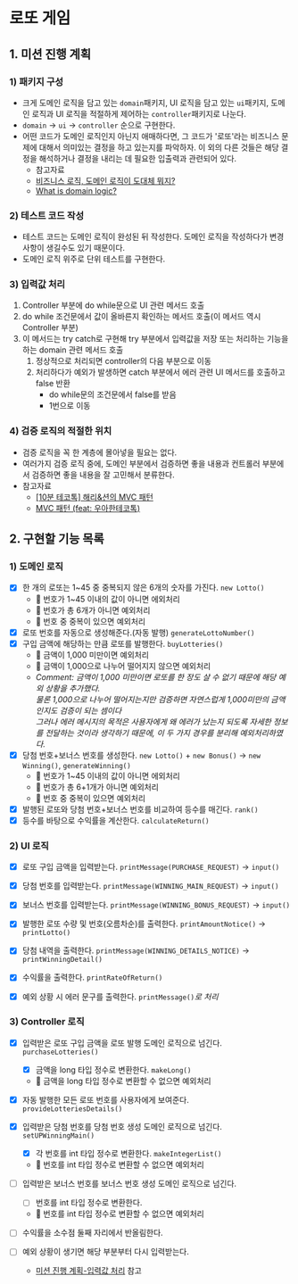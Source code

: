 # 로또 게임 

## 1. 미션 진행 계획
### 1) 패키지 구성 
- 크게 도메인 로직을 담고 있는 `domain`패키지, UI 로직을 담고 있는 `ui`패키지,
  도메인 로직과 UI 로직을 적절하게 제어하는 `controller`패키지로 나눈다.
- `domain` &rarr; `ui` &rarr; `controller` 순으로 구현한다.
- 어떤 코드가 도메인 로직인지 아닌지 애매하다면, 그 코드가 '로또'라는 비즈니스 문제에 대해서 
  의미있는 결정을 하고 있는지를 파악하자. 이 외의 다른 것들은 해당 결정을 해석하거나
  결정을 내리는 데 필요한 입출력과 관련되어 있다.
  - 참고자료
  - [비즈니스 로직, 도메인 로직이 도대체 뭐지?](https://velog.io/@eddy_song/domain-logic)
  - [What is domain logic?](https://enterprisecraftsmanship.com/posts/what-is-domain-logic/)

### 2) 테스트 코드 작성
- 테스트 코드는 도메인 로직이 완성된 뒤 작성한다. 도메인 로직을 작성하다가
  변경사항이 생길수도 있기 때문이다.
- 도메인 로직 위주로 단위 테스트를 구현한다.

### 3) 입력값 처리
1. Controller 부분에 do while문으로 UI 관련 메서드 호출
2. do while 조건문에서 값이 올바른지 확인하는 메서드 호출(이 메서드 역시 Controller 부분)
3. 이 메서드는 try catch로 구현해 try 부분에서 입력값을 저장 또는 처리하는 기능을 하는 domain 관련 메서드 호출
   1. 정상적으로 처리되면 controller의 다음 부분으로 이동
   2. 처리하다가 예외가 발생하면 catch 부분에서 에러 관련 UI 메서드를 호출하고 false 반환
       - do while문의 조건문에서 false를 받음
       - 1번으로 이동

### 4) 검증 로직의 적절한 위치
- 검증 로직을 꼭 한 계층에 몰아넣을 필요는 없다.
- 여러가지 검증 로직 중에, 도메인 부분에서 검증하면 좋을 내용과
  컨트롤러 부분에서 검증하면 좋을 내용을 잘 고민해서 분류한다.
- 참고자료
    - [[10분 테코톡] 해리&션의 MVC 패턴](https://www.youtube.com/watch?v=uoVNJkyXX0I&t=175s)
    - [MVC 패턴 (feat: 우아한테코톡)](https://velog.io/@jhp1115/MVC-%ED%8C%A8%ED%84%B4-feat-%EC%9A%B0%EC%95%84%ED%95%9C%ED%85%8C%EC%BD%94%ED%86%A1)

## 2. 구현할 기능 목록
### 1) 도메인 로직
- [x] 한 개의 로또는 1~45 중 중복되지 않은 6개의 숫자를 가진다. `new Lotto()`
  - 👿 번호가 1~45 이내의 값이 아니면 에외처리
  - 👿 번호가 총 6개가 아니면 예외처리
  - 👿 번호 중 중복이 있으면 예외처리
- [x] 로또 번호를 자동으로 생성해준다.(자동 발행) `generateLottoNumber()`
- [x] 구입 금액에 해당하는 만큼 로또를 발행한다. `buyLotteries()`
  - 👿 금액이 1,000 미만이면 예외처리 
  - 👿 금액이 1,000으로 나누어 떨어지지 않으면 예외처리
  - *Comment: 금액이 1,000 미만이면 로또를 한 장도 살 수 없기 때문에 해당 예외 상황을 추가했다.*<br>
    *물론 1,000으로 나누어 떨어지는지만 검증하면 자연스럽게 1,000미만의 금액인지도 검증이 되는 셈이다*<br>
    *그러나 에러 메시지의 목적은 사용자에게 왜 에러가 났는지 되도록 자세한 정보를 전달하는 것이라 생각하기 때문에, 이 두 가지 경우를 분리해 예외처리하였다.* 
- [x] 당첨 번호+보너스 번호를 생성한다. `new Lotto()` + `new Bonus()` &rarr; `new Winning()`, `generateWinning()`
  - 👿 번호가 1~45 이내의 값이 아니면 에외처리
  - 👿 번호가 총 6+1개가 아니면 예외처리
  - 👿 번호 중 중복이 있으면 예외처리
- [x] 발행된 로또와 당첨 번호+보너스 번호를 비교하여 등수를 매긴다. `rank()`
- [x] 등수를 바탕으로 수익률을 계산한다. `calculateReturn()`

### 2) UI 로직
- [x] 로또 구입 금액을 입력받는다. `printMessage(PURCHASE_REQUEST)` &rarr; `input()`
- [x] 당첨 번호를 입력받는다. `printMessage(WINNING_MAIN_REQUEST)` &rarr; `input()`
- [x] 보너스 번호를 입력받는다. `printMessage(WINNING_BONUS_REQUEST)` &rarr; `input()` 

- [x] 발행한 로또 수량 및 번호(오름차순)를 출력한다. `printAmountNotice()` &rarr; `printLotto()`
- [x] 당첨 내역을 출력한다. `printMessage(WINNING_DETAILS_NOTICE)` &rarr; `printWinningDetail()`
- [x] 수익률을 출력한다. `printRateOfReturn()`

- [x] 예외 상황 시 에러 문구를 출력한다. `printMessage()`*로 처리*

### 3) Controller 로직
- [x] 입력받은 로또 구입 금액을 로또 발행 도메인 로직으로 넘긴다. `purchaseLotteries()`
  - [x] 금액을 long 타입 정수로 변환한다. `makeLong()`
  - 👿 금액을 long 타입 정수로 변환할 수 없으면 예외처리
- [x] 자동 발행한 모든 로또 번호를 사용자에게 보여준다. `provideLotteriesDetails()`
- [x] 입력받은 당첨 번호를 당첨 번호 생성 도메인 로직으로 넘긴다. `setUPWinningMain()`
  - [x] 각 번호를 int 타입 정수로 변환한다. `makeIntegerList()`
  - 👿 번호를 int 타입 정수로 변환할 수 없으면 예외처리
- [ ] 입력받은 보너스 번호를 보너스 번호 생성 도메인 로직으로 넘긴다.
  - [ ] 번호를 int 타입 정수로 변환한다.
  - 👿 번호를 int 타입 정수로 변환할 수 없으면 예외처리
- [ ] 수익률을 소수점 둘째 자리에서 반올림한다.

- [ ] 예외 상황이 생기면 해당 부분부터 다시 입력받는다.
  - [미션 진행 계획-입력값 처리](#3-입력값-처리) 참고
